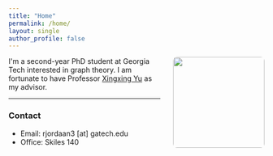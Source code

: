 ```yaml
---
title: "Home"
permalink: /home/
layout: single
author_profile: false
---
```


<img src="/images/pic.png" width="180px" style="float: right; margin-left: 25px; margin-bottom: 15px; border-radius: 8px;" />

I'm a second-year PhD student at Georgia Tech interested in graph theory. I am fortunate to have Professor [Xingxing Yu](https://yu.math.gatech.edu/) as my advisor. 

---


### Contact

- Email: rjordaan3 \[at\] gatech.edu
- Office: Skiles 140

